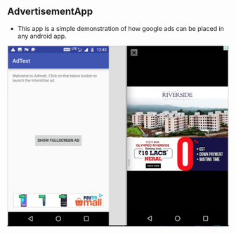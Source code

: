 ## AdvertisementApp

- This app is a simple demonstration of how google ads can be placed in any android app.

![alt text](https://github.com/abhishekBhartiProjects/AdvertisementApp/blob/master/ad.png)
